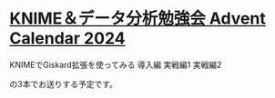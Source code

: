 # [KNIME＆データ分析勉強会 Advent Calendar 2024](https://adventar.org/calendars/10142)
 
KNIMEでGiskard拡張を使ってみる
導入編
実戦編1
実戦編2

の3本でお送りする予定です。
